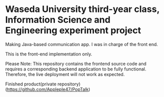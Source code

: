 # Waseda University third-year class, Information Science and Engineering experiment project

Making Java-based communication app. I was in charge of the front end.

This is the front-end implementation only.

Please Note:
This repository contains the frontend source code and requires a corresponding backend application to be fully functional. Therefore, the live deployment will not work as expected.

Finished product(private repository)
(https://github.com/Appleple47/PopTalk)
